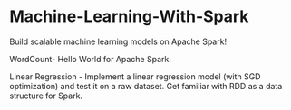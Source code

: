 # Machine-Learning-With-Spark
Build scalable machine learning models on Apache Spark! 

WordCount- Hello World for Apache Spark. 

Linear Regression - Implement a linear regression model (with SGD optimization) and test it on a raw dataset. 
                    Get familiar with RDD as a data structure for Spark.

